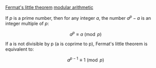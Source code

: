 [Fermat's little theorem](https://en.wikipedia.org/wiki/Fermat%27s_little_theorem) [modular arithmetic](https://en.wikipedia.org/wiki/Modular_arithmetic "Modular arithmetic")

If _p_ is a prime number, then for any integer _a_, the number ${\displaystyle a^{p}-a}$ is an integer multiple of _p_:

$$a^{p}\equiv a{\pmod {p}}$$

If a is not divisible by p (a is coprime to p), Fermat's little theorem is equivalent to:

$$a^{p-1}\equiv 1{\pmod {p}}$$
